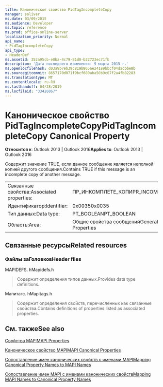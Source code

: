 ```yaml
---
title: Каноническое свойство PidTagIncompleteCopy
manager: soliver
ms.date: 03/09/2015
ms.audience: Developer
ms.topic: reference
ms.prod: office-online-server
localization_priority: Normal
api_name:
- PidTagIncompleteCopy
api_type:
- HeaderDef
ms.assetid: 352a95cb-e8ba-4c79-81d8-b22723ec71fb
description: 'Дата последнего изменения: 9 марта 2015 г.'
ms.openlocfilehash: d03a8b7eb39c819b865ae24189bbcf04dacbbe8b
ms.sourcegitcommit: 8657170d071f9bcf680aba50b9c07f2a4fb82283
ms.translationtype: MT
ms.contentlocale: ru-RU
ms.lasthandoff: 04/28/2019
ms.locfileid: "33426067"
---
```

# <a name="pidtagincompletecopy-canonical-property"></a><span data-ttu-id="cd5e2-103">Каноническое свойство PidTagIncompleteCopy</span><span class="sxs-lookup"><span data-stu-id="cd5e2-103">PidTagIncompleteCopy Canonical Property</span></span>

  
  
<span data-ttu-id="cd5e2-104">**Относится к**: Outlook 2013 | Outlook 2016</span><span class="sxs-lookup"><span data-stu-id="cd5e2-104">**Applies to**: Outlook 2013 | Outlook 2016</span></span> 
  
<span data-ttu-id="cd5e2-105">Содержит значение TRUE, если данное сообщение является неполной копией другого сообщения.</span><span class="sxs-lookup"><span data-stu-id="cd5e2-105">Contains TRUE if this message is an incomplete copy of another message.</span></span>
  
|||
|:-----|:-----|
|<span data-ttu-id="cd5e2-106">Связанные свойства:</span><span class="sxs-lookup"><span data-stu-id="cd5e2-106">Associated properties:</span></span>  <br/> |<span data-ttu-id="cd5e2-107">ПР_ИНКОМПЛЕТЕ_КОПИ</span><span class="sxs-lookup"><span data-stu-id="cd5e2-107">PR_INCOMPLETE_COPY</span></span>  <br/> |
|<span data-ttu-id="cd5e2-108">Идентификатор:</span><span class="sxs-lookup"><span data-stu-id="cd5e2-108">Identifier:</span></span>  <br/> |<span data-ttu-id="cd5e2-109">0x0035</span><span class="sxs-lookup"><span data-stu-id="cd5e2-109">0x0035</span></span>  <br/> |
|<span data-ttu-id="cd5e2-110">Тип данных:</span><span class="sxs-lookup"><span data-stu-id="cd5e2-110">Data type:</span></span>  <br/> |<span data-ttu-id="cd5e2-111">PT_BOOLEAN</span><span class="sxs-lookup"><span data-stu-id="cd5e2-111">PT_BOOLEAN</span></span>  <br/> |
|<span data-ttu-id="cd5e2-112">Область:</span><span class="sxs-lookup"><span data-stu-id="cd5e2-112">Area:</span></span>  <br/> |<span data-ttu-id="cd5e2-113">Общие свойства сообщений</span><span class="sxs-lookup"><span data-stu-id="cd5e2-113">General Message Properties</span></span>  <br/> |
   
## <a name="related-resources"></a><span data-ttu-id="cd5e2-114">Связанные ресурсы</span><span class="sxs-lookup"><span data-stu-id="cd5e2-114">Related resources</span></span>

### <a name="header-files"></a><span data-ttu-id="cd5e2-115">Файлы заГоловков</span><span class="sxs-lookup"><span data-stu-id="cd5e2-115">Header files</span></span>

<span data-ttu-id="cd5e2-116">MAPIDEFS. h</span><span class="sxs-lookup"><span data-stu-id="cd5e2-116">Mapidefs.h</span></span>
  
> <span data-ttu-id="cd5e2-117">Содержит определения типов данных.</span><span class="sxs-lookup"><span data-stu-id="cd5e2-117">Provides data type definitions.</span></span>
    
<span data-ttu-id="cd5e2-118">Мапитагс. h</span><span class="sxs-lookup"><span data-stu-id="cd5e2-118">Mapitags.h</span></span>
  
> <span data-ttu-id="cd5e2-119">Содержит определения свойств, перечисленных как связанные свойства.</span><span class="sxs-lookup"><span data-stu-id="cd5e2-119">Contains definitions of properties listed as associated properties.</span></span>
    
## <a name="see-also"></a><span data-ttu-id="cd5e2-120">См. также</span><span class="sxs-lookup"><span data-stu-id="cd5e2-120">See also</span></span>



[<span data-ttu-id="cd5e2-121">Свойства MAPI</span><span class="sxs-lookup"><span data-stu-id="cd5e2-121">MAPI Properties</span></span>](mapi-properties.md)
  
[<span data-ttu-id="cd5e2-122">Каноническое свойство MAPI</span><span class="sxs-lookup"><span data-stu-id="cd5e2-122">MAPI Canonical Properties</span></span>](mapi-canonical-properties.md)
  
[<span data-ttu-id="cd5e2-123">Сопоставление имен канонических свойств с именами MAPI</span><span class="sxs-lookup"><span data-stu-id="cd5e2-123">Mapping Canonical Property Names to MAPI Names</span></span>](mapping-canonical-property-names-to-mapi-names.md)
  
[<span data-ttu-id="cd5e2-124">Сопоставление имен MAPI с именами канонических свойств</span><span class="sxs-lookup"><span data-stu-id="cd5e2-124">Mapping MAPI Names to Canonical Property Names</span></span>](mapping-mapi-names-to-canonical-property-names.md)

